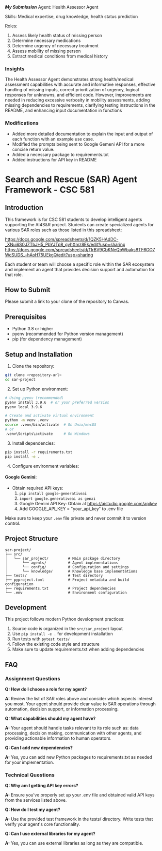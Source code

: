 ***My Submission***
Agent: Health Assessor Agent

Skills: Medical expertise, drug knowledge, health status prediction

Roles:
1. Assess likely health status of missing person
2. Determine necessary medications
3. Determine urgency of necessary treatment
4. Assess mobility of missing person
5. Extract medical conditions from medical history

### Insights
The Health Assessor Agent demonstrates strong health/medical assessment capabilities with accurate and informative responses, effective handling of missing inputs, correct prioritization of urgency, logical responses for unknowns, and efficient code. However, improvements are needed in reducing excessive verbosity in mobility assessments, adding missing dependencies to requirements, clarifying testing instructions in the README, and enhancing input documentation in functions

### Modifications
- Added more detailed documentation to explain the input and output of each function with an example use case.
- Modified the prompts being sent to Google Gemeni API for a more concise return value.
- Added a necessary package to requirements.txt
- Added instructions for API key in README

# Search and Rescue (SAR) Agent Framework - CSC 581

## Introduction

This framework is for CSC 581 students to develop intelligent agents supporting the AI4S&R project. Students can create specialized agents for various SAR roles such as those listed in this spreadsheet:

https://docs.google.com/spreadsheets/d/1QZK5HAdDC-_XNui6S0JZTbJH5_PbYJTp8_gyhXmz8Ek/edit?usp=sharing
https://docs.google.com/spreadsheets/d/11rBV9CbKNeQbWbaks8TF6GO7WcSUDS_-hAoH75UEkgQ/edit?usp=sharing

Each student or team will choose a specific role within the SAR ecosystem and implement an agent that provides decision support and automation for that role.

## How to Submit
Please submit a link to your clone of the repository to Canvas. 

## Prerequisites

- Python 3.8 or higher
- pyenv (recommended for Python version management)
- pip (for dependency management)

## Setup and Installation

1. Clone the repository:
```bash
git clone <repository-url>
cd sar-project
```

2. Set up Python environment:
```bash
# Using pyenv (recommended)
pyenv install 3.9.6  # or your preferred version
pyenv local 3.9.6

# Create and activate virtual environment
python -m venv .venv
source .venv/bin/activate  # On Unix/macOS
# or
.venv\Scripts\activate     # On Windows
```

3. Install dependencies:
```bash
pip install -r requirements.txt
pip install -e .
```

4. Configure environment variables:

#### Google Gemini:
- Obtain required API keys:
  1. ``` pip install google-generativeai ```
  2. ``` import google.generativeai as genai ```
  3. Google Gemini API Key: Obtain at https://aistudio.google.com/apikey
  4. Add GOOGLE_API_KEY = "your_api_key" to .env file

Make sure to keep your `.env` file private and never commit it to version control.

## Project Structure

```
sar-project/
├── src/
│   └── sar_project/         # Main package directory
│       └── agents/          # Agent implementations
│       └── config/          # Configuration and settings
│       └── knowledge/       # Knowledge base implementations
├── tests/                   # Test directory
├── pyproject.toml           # Project metadata and build configuration
├── requirements.txt         # Project dependencies
└── .env                     # Environment configuration
```

## Development

This project follows modern Python development practices:

1. Source code is organized in the `src/sar_project` layout
2. Use `pip install -e .` for development installation
3. Run tests with `pytest tests/`
4. Follow the existing code style and structure
5. Make sure to update requirements.txt when adding dependencies


## FAQ

### Assignment Questions

**Q: How do I choose a role for my agent?**

**A:** Review the list of SAR roles above and consider which aspects interest you most. Your agent should provide clear value to SAR operations through automation, decision support, or information processing.

**Q: What capabilities should my agent have?**

**A:** Your agent should handle tasks relevant to its role such as: data processing, decision making, communication with other agents, and providing actionable information to human operators.

**Q: Can I add new dependencies?**

**A:** Yes, you can add new Python packages to requirements.txt as needed for your implementation.


### Technical Questions

**Q: Why am I getting API key errors?**

**A:** Ensure you've properly set up your .env file and obtained valid API keys from the services listed above.

**Q: How do I test my agent?**

**A:** Use the provided test framework in the tests/ directory. Write tests that verify your agent's core functionality.

**Q: Can I use external libraries for my agent?**

**A:** Yes, you can use external libraries as long as they are compatible.
